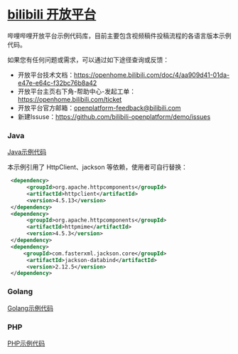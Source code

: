 # [bilibili 开放平台](https://openhome.bilibili.com/)
哔哩哔哩开放平台示例代码库，目前主要包含视频稿件投稿流程的各语言版本示例代码。

如果您有任何问题或需求，可以通过如下途径查询或反馈：
- 开放平台技术文档：https://openhome.bilibili.com/doc/4/aa909d41-01da-e47e-e64c-f32bc76b8a42
- 开放平台主页右下角-帮助中心-发起工单：https://openhome.bilibili.com/ticket
- 开放平台官方邮箱：openplatform-feedback@bilibili.com
- 新建Issuse：https://github.com/bilibili-openplatform/demo/issues


### Java
[Java示例代码](java/Demo.java)

本示例引用了 HttpClient、jackson 等依赖，使用者可自行替换：
```xml
 <dependency>
      <groupId>org.apache.httpcomponents</groupId>
      <artifactId>httpclient</artifactId>
      <version>4.5.13</version>
 </dependency>
 <dependency>
      <groupId>org.apache.httpcomponents</groupId>
      <artifactId>httpmime</artifactId>
      <version>4.5.3</version>
 </dependency>
 <dependency>
     <groupId>com.fasterxml.jackson.core</groupId>
      <artifactId>jackson-databind</artifactId>
      <version>2.12.5</version>
 </dependency>
```

### Golang
[Golang示例代码](golang/main.go)

### PHP
[PHP示例代码](php/VideoUpUtoken.php)

